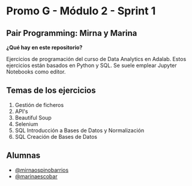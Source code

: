 # Promo G - Módulo 2 - Sprint 1
## Pair Programming: Mirna y Marina
**¿Qué hay en este repositorio?**</p>
Ejercicios de programación del curso de Data Analytics en Adalab. Estos ejercicios están basados en Python y SQL. Se suele emplear Jupyter Notebooks como editor.

## Temas de los ejercicios

1. Gestión de ficheros
2. API's
3. Beautiful Soup
4. Selenium
5. SQL Introducción a Bases de Datos y Normalización
6. SQL Creación de Bases de Datos

## Alumnas

- [@mirnaospinobarrios](https://github.com/mirnaospinobarrios)
- [@marinaescobar](https://www.github.com/marinaescobar)
